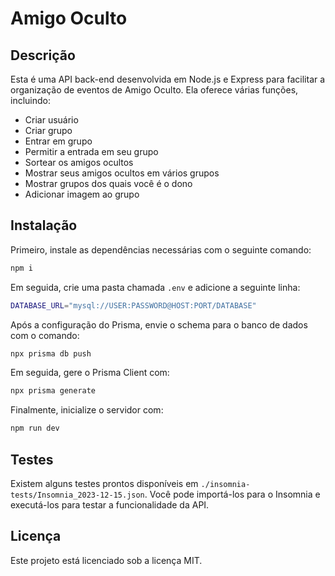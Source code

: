 # Amigo Oculto

## Descrição
Esta é uma API back-end desenvolvida em Node.js e Express para facilitar a organização de eventos de Amigo Oculto. Ela oferece várias funções, incluindo:

- Criar usuário
- Criar grupo
- Entrar em grupo
- Permitir a entrada em seu grupo
- Sortear os amigos ocultos
- Mostrar seus amigos ocultos em vários grupos
- Mostrar grupos dos quais você é o dono
- Adicionar imagem ao grupo

## Instalação

Primeiro, instale as dependências necessárias com o seguinte comando:

```bash
npm i
```

Em seguida, crie uma pasta chamada `.env` e adicione a seguinte linha:

```bash
DATABASE_URL="mysql://USER:PASSWORD@HOST:PORT/DATABASE"
```

Após a configuração do Prisma, envie o schema para o banco de dados com o comando:

```bash
npx prisma db push
```

Em seguida, gere o Prisma Client com:

```bash
npx prisma generate
```

Finalmente, inicialize o servidor com:

```bash
npm run dev
```

## Testes

Existem alguns testes prontos disponíveis em `./insomnia-tests/Insomnia_2023-12-15.json`. Você pode importá-los para o Insomnia e executá-los para testar a funcionalidade da API.

## Licença

Este projeto está licenciado sob a licença MIT.
